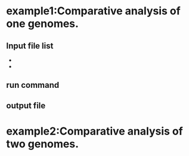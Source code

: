 # example1:Comparative analysis of one genomes.
## Input file list
- 
- 
## run command

## output file



# example2:Comparative analysis of two genomes.
